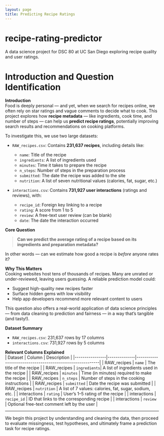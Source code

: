 ```yaml
---
layout: page
title: Predicting Recipe Ratings
---
```


# recipe-rating-predictor

A data science project for DSC 80 at UC San Diego exploring recipe quality and user ratings.

# Introduction and Question Identification

**Introduction**  
Food is deeply personal — and yet, when we search for recipes online, we often rely on star ratings and vague comments to decide what to cook. This project explores how **recipe metadata** — like ingredients, cook time, and number of steps — can help us **predict recipe ratings**, potentially improving search results and recommendations on cooking platforms.

To investigate this, we use two large datasets:

- `RAW_recipes.csv`: Contains **231,637 recipes**, including details like:
  - `name`: Title of the recipe
  - `ingredients`: A list of ingredients used
  - `minutes`: Time it takes to prepare the recipe
  - `n_steps`: Number of steps in the preparation process
  - `submitted`: The date the recipe was added to the site
  - `nutrition`: A list of seven nutritional values (calories, fat, sugar, etc.)

- `interactions.csv`: Contains **731,927 user interactions** (ratings and reviews), with:
  - `recipe_id`: Foreign key linking to a recipe
  - `rating`: A score from 1 to 5
  - `review`: A free-text user review (can be blank)
  - `date`: The date the interaction occurred

**Core Question**  
> **Can we predict the average rating of a recipe based on its ingredients and preparation metadata?**

In other words — can we estimate how good a recipe is *before* anyone rates it?

**Why This Matters**  
Cooking websites host tens of thousands of recipes. Many are unrated or under-reviewed, leaving users guessing. A reliable prediction model could:

- Suggest high-quality new recipes faster
- Surface hidden gems with low visibility
- Help app developers recommend more relevant content to users

This question also offers a real-world application of data science principles — from data cleaning to prediction and fairness — in a way that’s tangible (and tasty!).

**Dataset Summary**
- `RAW_recipes.csv`: 231,637 rows by 17 columns
- `interactions.csv`: 731,927 rows by 5 columns

**Relevant Columns Explained**  
| Dataset         | Column       | Description                                               |
|----------------|--------------|-----------------------------------------------------------|
| RAW_recipes    | `name`       | The title of the recipe                                   |
| RAW_recipes    | `ingredients`| A list of ingredients used in the recipe                  |
| RAW_recipes    | `minutes`    | Time (in minutes) required to make the recipe             |
| RAW_recipes    | `n_steps`    | Number of steps in the cooking instructions               |
| RAW_recipes    | `submitted`  | Date the recipe was submitted                             |
| RAW_recipes    | `nutrition`  | A list of 7 values: calories, fat, sugar, sodium, etc.    |
| interactions   | `rating`     | User’s 1–5 rating of the recipe                           |
| interactions   | `recipe_id`  | ID that links to the corresponding recipe                 |
| interactions   | `review`     | Optional free-text comment left by the user               |

---

We begin this project by understanding and cleaning the data, then proceed to evaluate missingness, test hypotheses, and ultimately frame a prediction task for recipe ratings.